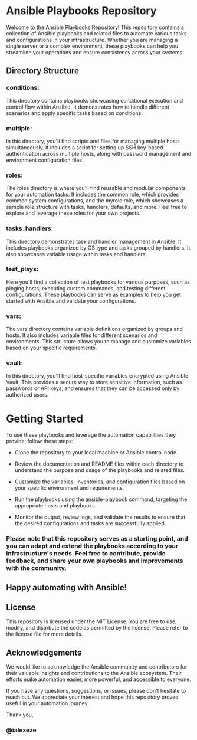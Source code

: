 # Ansible Playbooks Repository
Welcome to the Ansible Playbooks Repository! This repository contains a collection of Ansible playbooks and related files to automate various tasks and configurations in your infrastructure. Whether you are managing a single server or a complex environment, these playbooks can help you streamline your operations and ensure consistency across your systems.

## Directory Structure

### conditions: 
This directory contains playbooks showcasing conditional execution and control flow within Ansible. It demonstrates how to handle different scenarios and apply specific tasks based on conditions.

### multiple: 
In this directory, you'll find scripts and files for managing multiple hosts simultaneously. It includes a script for setting up SSH key-based authentication across multiple hosts, along with password management and environment configuration files.

### roles: 
The roles directory is where you'll find reusable and modular components for your automation tasks. It includes the common role, which provides common system configurations, and the myrole role, which showcases a sample role structure with tasks, handlers, defaults, and more. Feel free to explore and leverage these roles for your own projects.

### tasks_handlers: 
This directory demonstrates task and handler management in Ansible. It includes playbooks organized by OS type and tasks grouped by handlers. It also showcases variable usage within tasks and handlers.

### test_plays: 
Here you'll find a collection of test playbooks for various purposes, such as pinging hosts, executing custom commands, and testing different configurations. These playbooks can serve as examples to help you get started with Ansible and validate your configurations.

### vars: 
The vars directory contains variable definitions organized by groups and hosts. It also includes variable files for different scenarios and environments. This structure allows you to manage and customize variables based on your specific requirements.

### vault: 
In this directory, you'll find host-specific variables encrypted using Ansible Vault. This provides a secure way to store sensitive information, such as passwords or API keys, and ensures that they can be accessed only by authorized users.

# Getting Started
To use these playbooks and leverage the automation capabilities they provide, follow these steps:

  -  Clone the repository to your local machine or Ansible control node.

  -  Review the documentation and README files within each directory to understand the purpose and usage of the playbooks and related files.

  -  Customize the variables, inventories, and configuration files based on your specific environment and requirements.

  -  Run the playbooks using the ansible-playbook command, targeting the appropriate hosts and playbooks.

  -  Monitor the output, review logs, and validate the results to ensure that the desired configurations and tasks are successfully applied.

### Please note that this repository serves as a starting point, and you can adapt and extend the playbooks according to your infrastructure's needs. Feel free to contribute, provide feedback, and share your own playbooks and improvements with the community.

## Happy automating with Ansible!

## License
This repository is licensed under the MIT License. You are free to use, modify, and distribute the code as permitted by the license. Please refer to the license file for more details.

## Acknowledgements
We would like to acknowledge the Ansible community and contributors for their valuable insights and contributions to the Ansible ecosystem. Their efforts make automation easier, more powerful, and accessible to everyone.

If you have any questions, suggestions, or issues, please don't hesitate to reach out. We appreciate your interest and hope this repository proves useful in your automation journey.

Thank you,
### @ialexeze
